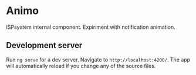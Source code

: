 # Animo

ISPsystem internal component. Expiriment with notification animation.

## Development server

Run `ng serve` for a dev server. Navigate to `http://localhost:4200/`. The app will automatically reload if you change any of the source files.
